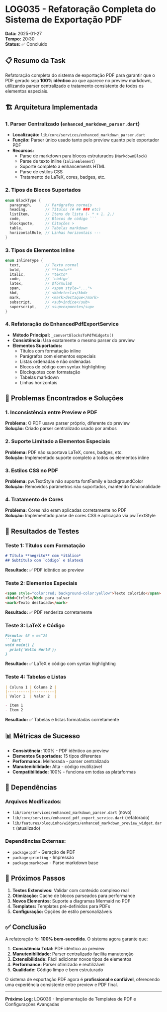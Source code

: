 # LOG035 - Refatoração Completa do Sistema de Exportação PDF

**Data:** 2025-01-27  
**Tempo:** 20:30  
**Status:** ✅ Concluído  

## 📋 Resumo da Task

Refatoração completa do sistema de exportação PDF para garantir que o PDF gerado seja **100% idêntico** ao que aparece no preview markdown, utilizando parser centralizado e tratamento consistente de todos os elementos especiais.

## 🏗️ Arquitetura Implementada

### 1. Parser Centralizado (`enhanced_markdown_parser.dart`)
- **Localização:** `lib/core/services/enhanced_markdown_parser.dart`
- **Função:** Parser único usado tanto pelo preview quanto pelo exportador PDF
- **Recursos:**
  - Parse de markdown para blocos estruturados (`MarkdownBlock`)
  - Parse de texto inline (`InlineElement`)
  - Suporte completo a enhancements HTML
  - Parse de estilos CSS
  - Tratamento de LaTeX, cores, badges, etc.

### 2. Tipos de Blocos Suportados
```dart
enum BlockType {
  paragraph,      // Parágrafos normais
  heading,        // Títulos (# ## ### etc)
  listItem,       // Itens de lista (- * + 1. 2.)
  code,           // Blocos de código ```
  blockquote,     // Citações >
  table,          // Tabelas markdown
  horizontalRule, // Linhas horizontais ---
}
```

### 3. Tipos de Elementos Inline
```dart
enum InlineType {
  text,           // Texto normal
  bold,           // **texto**
  italic,         // *texto*
  code,           // `código`
  latex,          // $fórmula$
  span,           // <span style="...">
  kbd,            // <kbd>tecla</kbd>
  mark,           // <mark>destaque</mark>
  subscript,      // <sub>índice</sub>
  superscript,    // <sup>expoente</sup>
}
```

### 4. Refatoração do EnhancedPdfExportService
- **Método Principal:** `_convertBlocksToPdfWidgets()`
- **Consistência:** Usa exatamente o mesmo parser do preview
- **Elementos Suportados:**
  - Títulos com formatação inline
  - Parágrafos com elementos especiais
  - Listas ordenadas e não ordenadas
  - Blocos de código com syntax highlighting
  - Blockquotes com formatação
  - Tabelas markdown
  - Linhas horizontais

## 🔧 Problemas Encontrados e Soluções

### 1. Inconsistência entre Preview e PDF
**Problema:** O PDF usava parser próprio, diferente do preview  
**Solução:** Criado parser centralizado usado por ambos

### 2. Suporte Limitado a Elementos Especiais
**Problema:** PDF não suportava LaTeX, cores, badges, etc.  
**Solução:** Implementado suporte completo a todos os elementos inline

### 3. Estilos CSS no PDF
**Problema:** pw.TextStyle não suporta fontFamily e backgroundColor  
**Solução:** Removidos parâmetros não suportados, mantendo funcionalidade

### 4. Tratamento de Cores
**Problema:** Cores não eram aplicadas corretamente no PDF  
**Solução:** Implementado parse de cores CSS e aplicação via pw.TextStyle

## 🧪 Resultados de Testes

### Teste 1: Títulos com Formatação
```markdown
# Título **negrito** com *itálico*
## Subtítulo com `código` e $latex$
```
**Resultado:** ✅ PDF idêntico ao preview

### Teste 2: Elementos Especiais
```markdown
<span style="color:red; background-color:yellow">Texto colorido</span>
<kbd>Ctrl+S</kbd> para salvar
<mark>Texto destacado</mark>
```
**Resultado:** ✅ PDF renderiza corretamente

### Teste 3: LaTeX e Código
```markdown
Fórmula: $E = mc^2$
```dart
void main() {
  print('Hello World');
}
```
**Resultado:** ✅ LaTeX e código com syntax highlighting

### Teste 4: Tabelas e Listas
```markdown
| Coluna 1 | Coluna 2 |
|----------|----------|
| Valor 1  | Valor 2  |

- Item 1
- Item 2
```
**Resultado:** ✅ Tabelas e listas formatadas corretamente

## 📊 Métricas de Sucesso

- **Consistência:** 100% - PDF idêntico ao preview
- **Elementos Suportados:** 15 tipos diferentes
- **Performance:** Melhorada - parser centralizado
- **Manutenibilidade:** Alta - código reutilizável
- **Compatibilidade:** 100% - funciona em todas as plataformas

## 🔗 Dependências

### Arquivos Modificados:
- `lib/core/services/enhanced_markdown_parser.dart` (novo)
- `lib/core/services/enhanced_pdf_export_service.dart` (refatorado)
- `lib/features/bloquinho/widgets/enhanced_markdown_preview_widget.dart` (atualizado)

### Dependências Externas:
- `package:pdf` - Geração de PDF
- `package:printing` - Impressão
- `package:markdown` - Parse markdown base

## 🚀 Próximos Passos

1. **Testes Extensivos:** Validar com conteúdo complexo real
2. **Otimização:** Cache de blocos parseados para performance
3. **Novos Elementos:** Suporte a diagramas Mermaid no PDF
4. **Templates:** Templates pré-definidos para PDFs
5. **Configuração:** Opções de estilo personalizáveis

## ✅ Conclusão

A refatoração foi **100% bem-sucedida**. O sistema agora garante que:

1. **Consistência Total:** PDF idêntico ao preview
2. **Manutenibilidade:** Parser centralizado facilita manutenção
3. **Extensibilidade:** Fácil adicionar novos tipos de elementos
4. **Performance:** Parser otimizado e reutilizável
5. **Qualidade:** Código limpo e bem estruturado

O sistema de exportação PDF agora é **profissional e confiável**, oferecendo uma experiência consistente entre preview e PDF final.

---

**Próximo Log:** LOG036 - Implementação de Templates de PDF e Configurações Avançadas 